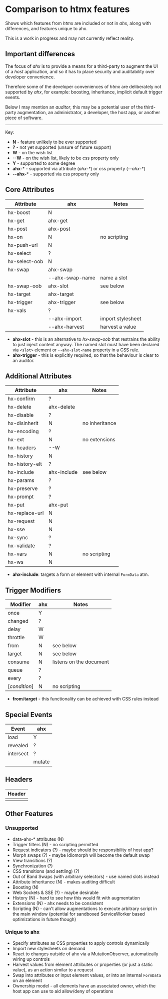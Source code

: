 # Comparison to htmx features

Shows which features from _htmx_ are included or not in _ahx_, along with
differences, and features unique to ahx.

This is a work in progress and may not currently reflect reality.

## Important differences

The focus of _ahx_ is to provide a means for a third-party to augment the UI of
a _host_ application, and so it has to place security and auditability over
developer convenience.

Therefore some of the developer conveniences of _htmx_ are deliberately not
supported by _ahx_, for example: boosting, inheritance, implicit default trigger
events.

Below I may mention an _auditor_, this may be a potential user of the
third-party augmentation, an administrator, a developer, the host app, or
another piece of software.

---

Key:

- **N** - feature unlikely to be ever supported
- **?** - not yet supported (unsure of future support)
- **W** - on the wish list
- **--W** - on the wish list, likely to be css property only
- **Y** - supported to some degree
- **ahx-*** - supported via attribute (_ahx-*_) or css property (_--ahx-*_)
- **--ahx-*** - supported via css property only

## Core Attributes

| Attribute     | ahx             | Notes             |
| ------------- | --------------- | ----------------- |
| hx-boost      | N               |                   |
| hx-get        | ahx-get         |                   |
| hx-post       | ahx-post        |                   |
| hx-on         | N               | no scripting      |
| hx-push-url   | N               |                   |
| hx-select     | ?               |                   |
| hx-select-oob | N               |                   |
| hx-swap       | ahx-swap        |                   |
|               | --ahx-swap-name | name a slot       |
| hx-swap-oob   | ahx-slot        | see below         |
| hx-target     | ahx-target      |                   |
| hx-trigger    | ahx-trigger     | see below         |
| hx-vals       | ?               |                   |
|               | --ahx-import    | import stylesheet |
|               | --ahx-harvest   | harvest a value   |

- **ahx-slot** - this is an alternative to _hx-swap-oob_ that restrains the
  ability to just inject content anyway. The named slot must have been declared
  via `<slot>` element or `--ahx-slot-name` property in a CSS rule.
- **ahx-trigger** - this is explicitly required, so that the behaviour is clear
  to an auditor.

## Additional Attributes

| Attribute      | ahx         | Notes          |
| -------------- | ----------- | -------------- |
| hx-confirm     | ?           |                |
| hx-delete      | ahx-delete  |                |
| hx-disable     | ?           |                |
| hx-disinherit  | N           | no inheritance |
| hx-encoding    | ?           |                |
| hx-ext         | N           | no extensions  |
| hx-headers     | --W         |                |
| hx-history     | N           |                |
| hx-history-elt | ?           |                |
| hx-include     | ahx-include | see below      |
| hx-params      | ?           |                |
| hx-preserve    | ?           |                |
| hx-prompt      | ?           |                |
| hx-put         | ahx-put     |                |
| hx-replace-url | N           |                |
| hx-request     | N           |                |
| hx-sse         | N           |                |
| hx-sync        | ?           |                |
| hx-validate    | ?           |                |
| hx-vars        | N           | no scripting   |
| hx-ws          | N           |                |

- **ahx-include**: targets a form or element with internal `FormData` atm.

## Trigger Modifiers

| Modifier      | ahx | Notes                   |
| ------------- | --- | ----------------------- |
| once          | Y   |                         |
| changed       | ?   |                         |
| delay         | W   |                         |
| throttle      | W   |                         |
| from          | N   | see below               |
| target        | N   | see below               |
| consume       | N   | listens on the document |
| queue         | ?   |                         |
| every         | ?   |                         |
| [_condition_] | N   | no scripting            |

- **from**/**target** - this functionality can be achieved with CSS rules
  instead

## Special Events

| Event     | ahx    |
| --------- | ------ |
| load      | Y      |
| revealed  | ?      |
| intersect | ?      |
|           | mutate |

## Headers

| Header |
| ------ |
|        |

## Other Features

### Unsupported

- data-ahx-* attributes (N)
- Trigger filters (N) - no scripting permitted
- Request indicators (?) - maybe should be responsibility of host app?
- Morph swaps (?) - maybe Idiomorph will become the default swap
- View transitions (?)
- Synchronization (?)
- CSS transitions (and settling) (?)
- Out of Band Swaps (with arbitrary selectors) - use named slots instead
- Attribute inheritance (N) - makes auditing difficult
- Boosting (N)
- Web Sockets & SSE (?) - maybe desirable
- History (N) - hard to see how this would fit with augmentation
- Extensions (N) - ahx needs to be consistent
- Scripting (N) - can't allow augmentations to execute arbitrary script in the
  main window (potential for sandboxed ServiceWorker based optimizations in
  future though)

### Unique to ahx

- Specify attributes as CSS properties to apply controls dynamically
- Import new stylesheets on demand
- React to changes outside of ahx via a MutationObserver, automatically wiring
  up controls
- Harvest values from element attributes or properties (or just a static value),
  as an action similar to a request
- Swap into attributes or input element values, or into an internal `FormData`
  on an element
- Ownership model - all elements have an associated owner, which the host app
  can use to aid allow/deny of operations
